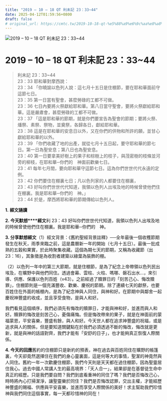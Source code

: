 ```yaml
---
title: "2019 – 10 – 18 QT 利未記 23：33~44"
date: 2025-04-12T01:59:56+0800
draft: false
# original_url: https://cmtc.tw/2019-10-18-qt-%e5%88%a9%e6%9c%aa%e8%a8%98-23%ef%bc%9a3344
---
```


![2019 – 10 – 18 QT 利未記 23：33\~44](/images/qt.jpg   "2019 – 10 – 18 QT 利未記 23：33\~44")

# 2019 – 10 – 18 QT 利未記 23：33\~44

> 利未記 23：33\~44  
> 23：33 耶和華對摩西說：  
> 23：34 「你曉諭以色列人說：這七月十五日是住棚節，要在耶和華面前守這節七日。  
> 23：35 第一日當有聖會，甚麼勞碌的工都不可做。  
> 23：36 七日內要將火祭獻給耶和華。第八日當守聖會，要將火祭獻給耶和華。這是嚴肅會，甚麼勞碌的工都不可做。  
> 23：37 「這是耶和華的節期，就是你們要宣告為聖會的節期；要將火祭、燔祭、素祭、祭物，並奠祭，各歸各日，獻給耶和華。  
> 23：38 這是在耶和華的安息日以外，又在你們的供物和所許的願，並甘心獻給耶和華的以外。  
> 23：39 「你們收藏了地的出產，就從七月十五日起，要守耶和華的節七日。第一日為聖安息；第八日也為聖安息。  
> 23：40 第一日要拿美好樹上的果子和棕樹上的枝子，與茂密樹的枝條並河旁的柳枝，在耶和華─你們的　神面前歡樂七日。  
> 23：41 每年七月間，要向耶和華守這節七日。這為你們世世代代永遠的定例。  
> 23：42 你們要住在棚裏七日；凡以色列家的人都要住在棚裏，  
> 23：43 好叫你們世世代代知道，我領以色列人出埃及地的時候曾使他們住在棚裏。我是耶和華─你們的　神。」  
> 23：44 於是，摩西將耶和華的節期傳給以色列人。

**1.** **經文誦讀**

**2. 今天默想****經文**利 23：43 好叫你們世世代代知道，我領以色列人出埃及地的時候曾使他們住在棚裏。我是耶和華─你們的　神。

**3. 分享默想經文**（1）經文背景：《舊約聖經背景註釋》──全年最後一個收穫節期發生在秋天，雨季來臨之前，這是農曆新一年的開始（七月十五日）。最後一批成熟的五穀和果實，於此時聚集收藏。這個為期七天的節期，又稱為收藏節（出23：16），其象徵是為收割者建築以綠葉為裝飾的棚。

（2）以色列一年中的第三大節期，就是住棚節，是為了紀念上帝帶領以色列民出埃及，在曠野中與他們同住。透過會幕、雲柱、火柱、嗎哪、磐石出水…，來引導、供應、保護以色列百姓（v43）。之前經過了贖罪日的「刻苦己心、悔改贖罪」，住棚節則是一個充滿豐收、歡樂、慶祝的節期。除了連續七天的獻祭，也要百姓住在外面的帳棚內，是為了紀念神與人同住，與神和好。在節期中與鄰舍一起慶祝神豐盛的收成，並且享受食物，是與人和好。

我們看見這個順序，我們必須先有悔改的贖罪日，才能與神和好，並進而與人和好。贖罪的悔改是刻苦己心，憂傷痛悔。但是悔改帶來的果子，就是在神面前的蒙福蒙恩，平安喜樂，豐盛有餘，與人和好。今天世人都在追求神豐盛的祝福，或是追求與人的關係，但是要知道關鍵點在於我們必須透過不斷的悔改，悔改就是更新，就是與神的話語對齊，我們才能有「安舒的日子」，也才能夠真正恢復人際關係。

**4. 今天的回應**舊約的住棚節只是新約的預表，神在過去與百姓同住在曠野的帳篷裏，今天卻竟然選擇住在我們的身心靈裏面，這是何等大的事情，聖潔的神竟然與人同住。舊約一年一次歡慶住棚節，我們今天則是天天都在過住棚節，因為聖靈居住我心。過去中國人常講人生的最高境界：「天人合一」，結果卻是在基督徒生命中真正的經歷。只是我們要自問？我們到底看重神的同住了嗎？我們是否悔改己心，時時將內心打掃潔淨，讓聖靈樂於同住？我們是否悔改認罪，交出主權，才能經歷神豐盛的賜福、供應與平安喜樂，並進而享受人際關係的美好！求主幫助我們珍惜神與我們同住這個事實，每一天都珍惜神的同在！
